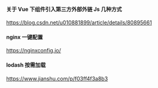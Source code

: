 #### 关于 Vue 下组件引入第三方外部外链 Js 几种方式

https://blog.csdn.net/u010881899/article/details/80895661

#### nginx 一键配置

https://nginxconfig.io/

#### lodash 按需加载

https://www.jianshu.com/p/f03ff4f3a8b3
